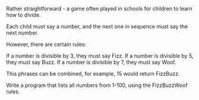 Rather straightforward - a game often played in schools for children to learn how to divide.

Each child must say a number, and the next one in sequence must say the next number.

However, there are certain rules:

If a number is divisible by 3, they must say Fizz.
If a number is divisible by 5, they must say Buzz.
If a number is divisible by 7, they must say Woof.

This phrases can be combined, for example, 15 would return FizzBuzz.

Write a program that lists all numbers from 1-100, using the FizzBuzzWoof rules.


